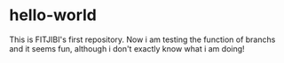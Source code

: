 # hello-world
This is FITJIBI's first repository.
Now i am testing the function of branchs and it seems fun, although i don't exactly know what i am doing!
